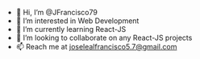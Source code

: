 - 👋 Hi, I’m @JFrancisco79
- 👀 I’m interested in Web Development
- 🌱 I’m currently learning React-JS
- 💞️ I’m looking to collaborate on any React-JS projects
- 📫 Reach me at joselealfrancisco5.7@gmail.com

<!---
JFrancisco79/JFrancisco79 is a ✨ special ✨ repository because its `README.md` (this file) appears on your GitHub profile.
You can click the Preview link to take a look at your changes.
--->
